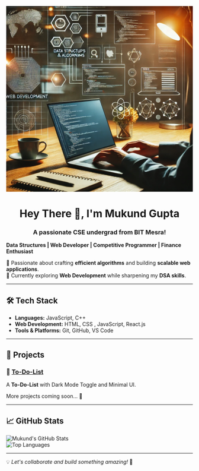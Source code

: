 <img src="techpic.webp" alt="Tech Professional Working" height="500" width="100%vw"/>

<h1 align="center">Hey There 👋, I'm Mukund Gupta</h1>
<h3 align="center">A passionate CSE undergrad from BIT Mesra!</h3>

**Data Structures | Web Developer | Competitive Programmer | Finance Enthusiast**  

🚀 Passionate about crafting **efficient algorithms** and building **scalable web applications**.  
🎯 Currently exploring **Web Development** while sharpening my **DSA skills**.    

---

## 🛠 Tech Stack

- **Languages:** JavaScript, C++
- **Web Development:** HTML, CSS , JavaScript, React.js 
- **Tools & Platforms:** Git, GitHub, VS Code 

---

## 🚀 Projects

### 🔹 [To-Do-List](https://github.com/mukundgupta72/to-do-list)  
A **To-Do-List** with Dark Mode Toggle and Minimal UI.

More projects coming soon... 🚀  

---

## 📈 GitHub Stats

![Mukund's GitHub Stats](https://github-readme-stats.vercel.app/api?username=mukundgupta72&show_icons=true&theme=radical)  
![Top Languages](https://github-readme-stats.vercel.app/api/top-langs/?username=mukundgupta72&layout=compact&theme=radical)

---

💡 _Let's collaborate and build something amazing!_ 🚀


<!--
## 📫 Connect with Me

- 🔗 [Portfolio (Coming Soon!)](https://yourportfolio.com)  
- 🐦 [Twitter](https://twitter.com/yourhandle)  
- 💼 [LinkedIn](https://linkedin.com/in/yourprofile)  
- 📧 mukundgupta72@gmail.com  
**mukundgupta72/mukundgupta72** is a ✨ _special_ ✨ repository because its `README.md` (this file) appears on your GitHub profile.

Here are some ideas to get you started:

- 🔭 I’m currently working on ...
- 🌱 I’m currently learning ...
- 👯 I’m looking to collaborate on ...
- 🤔 I’m looking for help with ...
- 💬 Ask me about ...
- 📫 How to reach me: ...
- 😄 Pronouns: ...
- ⚡ Fun fact: ...
-->
